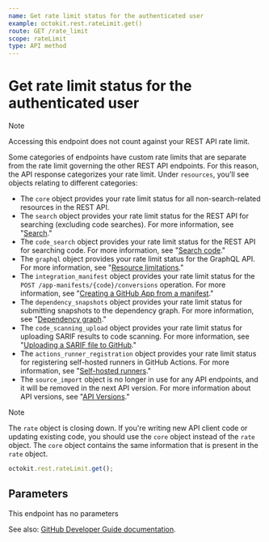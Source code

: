 ```yaml
---
name: Get rate limit status for the authenticated user
example: octokit.rest.rateLimit.get()
route: GET /rate_limit
scope: rateLimit
type: API method
---
```


# Get rate limit status for the authenticated user

> [!NOTE]
> Accessing this endpoint does not count against your REST API rate limit.

Some categories of endpoints have custom rate limits that are separate from the rate limit governing the other REST API endpoints. For this reason, the API response categorizes your rate limit. Under `resources`, you'll see objects relating to different categories:

- The `core` object provides your rate limit status for all non-search-related resources in the REST API.
- The `search` object provides your rate limit status for the REST API for searching (excluding code searches). For more information, see "[Search](https://docs.github.com/rest/search/search)."
- The `code_search` object provides your rate limit status for the REST API for searching code. For more information, see "[Search code](https://docs.github.com/rest/search/search#search-code)."
- The `graphql` object provides your rate limit status for the GraphQL API. For more information, see "[Resource limitations](https://docs.github.com/graphql/overview/resource-limitations#rate-limit)."
- The `integration_manifest` object provides your rate limit status for the `POST /app-manifests/{code}/conversions` operation. For more information, see "[Creating a GitHub App from a manifest](https://docs.github.com/apps/creating-github-apps/setting-up-a-github-app/creating-a-github-app-from-a-manifest#3-you-exchange-the-temporary-code-to-retrieve-the-app-configuration)."
- The `dependency_snapshots` object provides your rate limit status for submitting snapshots to the dependency graph. For more information, see "[Dependency graph](https://docs.github.com/rest/dependency-graph)."
- The `code_scanning_upload` object provides your rate limit status for uploading SARIF results to code scanning. For more information, see "[Uploading a SARIF file to GitHub](https://docs.github.com/code-security/code-scanning/integrating-with-code-scanning/uploading-a-sarif-file-to-github)."
- The `actions_runner_registration` object provides your rate limit status for registering self-hosted runners in GitHub Actions. For more information, see "[Self-hosted runners](https://docs.github.com/rest/actions/self-hosted-runners)."
- The `source_import` object is no longer in use for any API endpoints, and it will be removed in the next API version. For more information about API versions, see "[API Versions](https://docs.github.com/rest/about-the-rest-api/api-versions)."

> [!NOTE]
> The `rate` object is closing down. If you're writing new API client code or updating existing code, you should use the `core` object instead of the `rate` object. The `core` object contains the same information that is present in the `rate` object.

```js
octokit.rest.rateLimit.get();
```

## Parameters

This endpoint has no parameters

See also: [GitHub Developer Guide documentation](https://docs.github.com/rest/rate-limit/rate-limit#get-rate-limit-status-for-the-authenticated-user).
